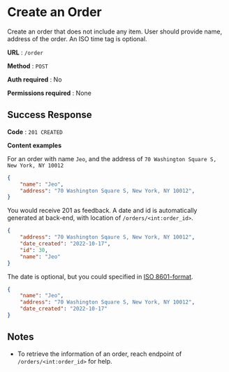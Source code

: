# Create an Order

Create an order that does not include any item. User should provide name, address of the order. An ISO time tag is optional.

**URL** : `/order`

**Method** : `POST`

**Auth required** : No

**Permissions required** : None

## Success Response

**Code** : `201 CREATED`

**Content examples**

For an order with name `Jeo`, and the address of `70 Washington Square S, New York, NY 10012`

```json
{
    "name": "Jeo", 
    "address": "70 Washington Square S, New York, NY 10012",
}
```

You would receive 201 as feedback. A date and id is automatically generated at back-end, with location of `/orders/<int:order_id>`.

```json
{
    "address": "70 Washington Sqaure S, New York, NY 10012",
    "date_created": "2022-10-17",
    "id": 30,
    "name": "Jeo"
}
```

The date is optional, but you could specified in [ISO 8601-format](https://en.wikipedia.org/wiki/ISO_8601).

```json
{
    "name": "Jeo", 
    "address": "70 Washington Square S, New York, NY 10012",
    "date_created": "2022-10-17"
}
```

## Notes

- To retrieve the information of an order, reach endpoint of `/orders/<int:order_id>` for help.